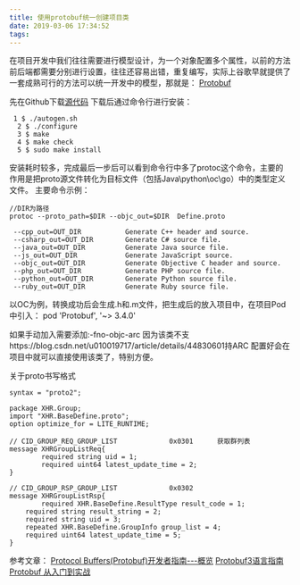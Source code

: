 ```yaml
---
title: 使用protobuf统一创建项目类
date: 2019-03-06 17:34:52
tags:
---
```


在项目开发中我们往往需要进行模型设计，为一个对象配置多个属性，以前的方法前后端都需要分别进行设置，往往还容易出错，重复编写，实际上谷歌早就提供了一套成熟可行的方法可以统一开发中的模型，那就是：
[Protobuf](https://developers.google.com/protocol-buffers/docs/proto?hl=zh-cn)

先在Github下载[源代码](https://github.com/protocolbuffers/protobuf)
下载后通过命令行进行安装：
    
     1 $ ./autogen.sh
      2 $ ./configure
      3 $ make
      4 $ make check
      5 $ sudo make install

安装耗时较多，完成最后一步后可以看到命令行中多了protoc这个命令，主要的作用是把proto源文件转化为目标文件（包括Java\python\oc\go）中的类型定义文件。
主要命令示例：
    
    //DIR为路径
    protoc --proto_path=$DIR --objc_out=$DIR  Define.proto
    
     --cpp_out=OUT_DIR           Generate C++ header and source.
     --csharp_out=OUT_DIR        Generate C# source file.
     --java_out=OUT_DIR          Generate Java source file.
     --js_out=OUT_DIR            Generate JavaScript source.
     --objc_out=OUT_DIR          Generate Objective C header and source.
     --php_out=OUT_DIR           Generate PHP source file.
     --python_out=OUT_DIR        Generate Python source file.
     --ruby_out=OUT_DIR          Generate Ruby source file.

以OC为例，转换成功后会生成.h和.m文件，把生成后的放入项目中，在项目Pod中引入：
  pod 'Protobuf', '~> 3.4.0'

如果手动加入需要添加:-fno-objc-arc  因为该类不支https://blog.csdn.net/u010019717/article/details/44830601持ARC
配置好会在项目中就可以直接使用该类了，特别方便。

关于proto书写格式
    
    syntax = "proto2";
    
    package XHR.Group;
    import "XHR.BaseDefine.proto";
    option optimize_for = LITE_RUNTIME;
    
    // CID_GROUP_REQ_GROUP_LIST             0x0301      获取群列表
    message XHRGroupListReq{
        	required string uid = 1;
        	required uint64 latest_update_time = 2;
    }
    
    // CID_GROUP_RSP_GROUP_LIST             0x0302   
    message XHRGroupListRsp{
    	    required XHR.BaseDefine.ResultType result_code = 1;
        required string result_string = 2;
        required string uid = 3;
        repeated XHR.BaseDefine.GroupInfo group_list = 4;
        required uint64 latest_update_time = 5;
    }

参考文章：
[Protocol Buffers(Protobuf)开发者指南---概览](https://blog.csdn.net/u010019717/article/details/44830573)
[Protobuf3语言指南](https://blog.csdn.net/u011518120/article/details/54604615#JSONMapping)
 [Protobuf 从入门到实战](https://www.cnblogs.com/NeilZhang/p/8410589.html)